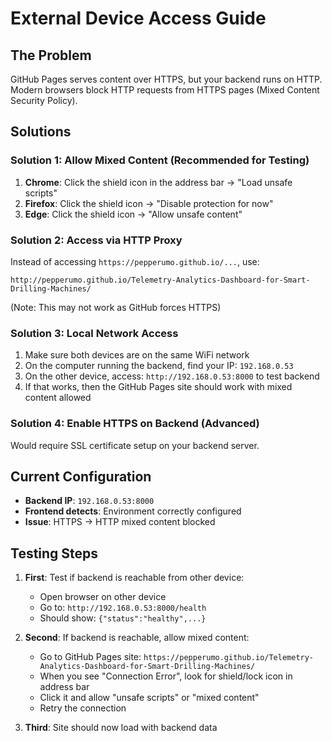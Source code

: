 # External Device Access Guide

## The Problem
GitHub Pages serves content over HTTPS, but your backend runs on HTTP. Modern browsers block HTTP requests from HTTPS pages (Mixed Content Security Policy).

## Solutions

### Solution 1: Allow Mixed Content (Recommended for Testing)
1. **Chrome**: Click the shield icon in the address bar → "Load unsafe scripts"
2. **Firefox**: Click the shield icon → "Disable protection for now"
3. **Edge**: Click the shield icon → "Allow unsafe content"

### Solution 2: Access via HTTP Proxy
Instead of accessing `https://pepperumo.github.io/...`, use:
```
http://pepperumo.github.io/Telemetry-Analytics-Dashboard-for-Smart-Drilling-Machines/
```
(Note: This may not work as GitHub forces HTTPS)

### Solution 3: Local Network Access
1. Make sure both devices are on the same WiFi network
2. On the computer running the backend, find your IP: `192.168.0.53`
3. On the other device, access: `http://192.168.0.53:8000` to test backend
4. If that works, then the GitHub Pages site should work with mixed content allowed

### Solution 4: Enable HTTPS on Backend (Advanced)
Would require SSL certificate setup on your backend server.

## Current Configuration
- **Backend IP**: `192.168.0.53:8000`
- **Frontend detects**: Environment correctly configured
- **Issue**: HTTPS → HTTP mixed content blocked

## Testing Steps
1. **First**: Test if backend is reachable from other device:
   - Open browser on other device
   - Go to: `http://192.168.0.53:8000/health`
   - Should show: `{"status":"healthy",...}`

2. **Second**: If backend is reachable, allow mixed content:
   - Go to GitHub Pages site: `https://pepperumo.github.io/Telemetry-Analytics-Dashboard-for-Smart-Drilling-Machines/`
   - When you see "Connection Error", look for shield/lock icon in address bar
   - Click it and allow "unsafe scripts" or "mixed content"
   - Retry the connection

3. **Third**: Site should now load with backend data
